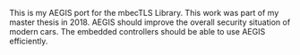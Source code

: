 This is my AEGIS port for the mbecTLS Library. This work was part of my master thesis in 2018. AEGIS should improve the overall security situation of modern cars. The embedded controllers should be able to use AEGIS efficiently.
